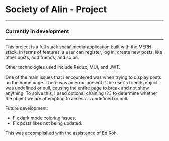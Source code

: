 # Society of Alin - Project

---

### Currently in development

---

This project is a full stack social media application built with the MERN stack. In terms of features, a user can register, log in, create new posts, like other posts, add friends, and so on.

Other technologies used include Redux, MUI, and JWT.

One of the main issues that i encountered was when trying to display posts on the home page. There was an error present if the user's friends object was undefined or null, causing the entire page to break and not show anything. To solve this, I used optional chaining (?.) to determine whether the object we are attempting to access is undefined or null.

Future development:

- Fix dark mode coloring issues.
- Fix posts likes not being updated.

This was accomplished with the assistance of Ed Roh.
